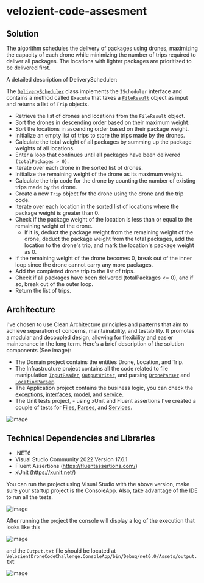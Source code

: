 # velozient-code-assesment

## Solution 
The algorithm schedules the delivery of packages using drones, maximizing the capacity of each drone while minimizing the number of trips required to deliver all packages. 
The locations with lighter packages are prioritized to be delivered first.

A detailed description of DeliveryScheduler:

The [`DeliveryScheduler`](VelozientDroneCodeChallenge/VelozientDroneCodeChallenge.Application/Services/DeliveryScheduler.cs) class implements the `IScheduler` interface and contains a method called `Execute` that takes a [`FileResult`](VelozientDroneCodeChallenge/VelozientDroneCodeChallenge.Application/Model/FileResult.cs) object as input and returns a list of `Trip` objects.

- Retrieve the list of drones and locations from the `FileResult` object.
- Sort the drones in descending order based on their maximum weight.
- Sort the locations in ascending order based on their package weight.
- Initialize an empty list of trips to store the trips made by the drones.
- Calculate the total weight of all packages by summing up the package weights of all locations.
- Enter a loop that continues until all packages have been delivered `(totalPackages > 0)`.
- Iterate over each drone in the sorted list of drones.
- Initialize the remaining weight of the drone as its maximum weight.
- Calculate the trip code for the drone by counting the number of existing trips made by the drone.
- Create a new `Trip` object for the drone using the drone and the trip code.
- Iterate over each location in the sorted list of locations where the package weight is greater than 0.
- Check if the package weight of the location is less than or equal to the remaining weight of the drone.
  - If it is, deduct the package weight from the remaining weight of the drone, deduct the package weight from the total packages, add the location to the drone's trip, and mark the location's package weight as 0.
- If the remaining weight of the drone becomes 0, break out of the inner loop since the drone cannot carry any more packages.
- Add the completed drone trip to the list of trips.
- Check if all packages have been delivered (totalPackages <= 0), and if so, break out of the outer loop.
- Return the list of trips.

## Architecture 
I've chosen to use Clean Architecture principles and patterns that aim to achieve separation of concerns, maintainability, and testability. It promotes a modular and decoupled design, allowing for flexibility and easier maintenance in the long term. Here's a brief description of the solution components (See image):
- The Domain project contains the entities Drone, Location, and Trip.
- The Infrastructure project contains all the code related to file manipulation [`InputReader`](VelozientDroneCodeChallenge/VelozientDroneCodeChallenge.Infrastructure/File/InputReader.cs), [`OutputWriter`](VelozientDroneCodeChallenge/VelozientDroneCodeChallenge.Infrastructure/File/OutputWriter.cs), and parsing [`DroneParser`](VelozientDroneCodeChallenge/VelozientDroneCodeChallenge.Infrastructure/File/Parser/DroneParser.cs) and [`LocationParser`](VelozientDroneCodeChallenge/VelozientDroneCodeChallenge.Infrastructure/File/Parser/DroneParser.cs).
- The Application project contains the business logic, you can check the [exceptions](VelozientDroneCodeChallenge/VelozientDroneCodeChallenge.Application/Exceptions), [interfaces](VelozientDroneCodeChallenge/VelozientDroneCodeChallenge.Application/Interfaces), [model](VelozientDroneCodeChallenge/VelozientDroneCodeChallenge.Application/Model), and [service](VelozientDroneCodeChallenge/VelozientDroneCodeChallenge.Application/Services).
- The Unit tests project, - using xUnit and Fluent assertions I've created a couple of tests for [Files](VelozientDroneCodeChallenge/VelozientDroneCodeChallenge.Tests/FileTests), [Parses](VelozientDroneCodeChallenge/VelozientDroneCodeChallenge.Tests/ParseTests), and [Services](VelozientDroneCodeChallenge/VelozientDroneCodeChallenge.Tests/ServiceTests).

![image](https://github.com/antoniocorreia/velozient-code-assesment/assets/1815134/178641c1-fbef-43b2-9a24-761d9109a081)



## Technical Dependencies and Libraries 
- .NET6
- Visual Studio Community 2022 Version 17.6.1
- Fluent Assertions (https://fluentassertions.com/)
- xUnit (https://xunit.net/)


You can run the project using Visual Studio with the above version, make sure your startup project is the ConsoleApp. 
Also, take advantage of the IDE to run all the tests.

![image](https://github.com/antoniocorreia/velozient-code-assesment/assets/1815134/fb0703cb-f4ff-49e9-8cc6-cdf8c9c36e0f)


After running the project the console will display a log of the execution that looks like this

![image](https://github.com/antoniocorreia/velozient-code-assesment/assets/1815134/8bb3e65f-5d78-415c-a2d4-a9abd9e85f59)


and the `Output.txt` file should be located at `VelozientDroneCodeChallenge.ConsoleApp/bin/Debug/net6.0/Assets/output.txt`

![image](https://github.com/antoniocorreia/velozient-code-assesment/assets/1815134/8bd9b4c5-e133-43a4-bcdc-09ab92d7b005)



